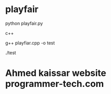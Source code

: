 # playfair
python playfair.py

c++

g++ playfiar.cpp -o test

./test
# Ahmed kaissar website programmer-tech.com
